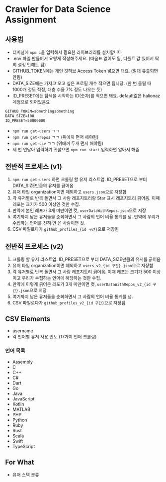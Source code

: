 # Crawler for Data Science Assignment

## 사용법

- 터미널에 `npm i`을 입력해서 필요한 라이브러리를 설치합니다
- .env 파일 만들어서 요렇게 작성해주세요. (따옴표 없어도 됨, 디폴트 값 있어서 딱히 설정 안해도 됨)
- GITHUB_TOKEN에는 개인 깃허브 Access Token 넣으면 돼요. (절대 유출되면 안됨)
- DATA_SIZE에는 가지고 오고 싶은 프로필 개수 적으면 됩니당. (한 번 돌릴 때 1000개 정도 적정, 대충 수율 7% 정도 나오는 듯)
- ID_PRESET에는 탐색을 시작하는 ID(숫자)를 적으면 돼요. default값은 halionaz 계정으로 되어있음요

```txt
GITHUB_TOKEN=somethingsomething
DATA_SIZE=100
ID_PRESET=50000000
```

- `npm run get-users` ㄱㄱ
- `npm run get-repos` ㄱㄱ (위에꺼 먼저 해야됨)
- `npm run get-csv` ㄱㄱ (위에꺼 두개 먼저 해야됨)
- 세 번 연달아 입력하기 귀찮으면 `npm run start` 입력하면 알아서 해줌

## 전반적 프로세스 (v1)

1.  `npm run get-users` 하면 크롤링 할 유저 리스트업. ID_PRESET으로 부터 DATA_SIZE만큼의 유저를 긁어옴
2.  유저 타입 organization이면 제외하고 `users.json`으로 저장함
3.  각 유저별로 반복 돌면서 그 사람 레포지토리랑 Star 표시 레포지토리 긁어옴. 이때 레포는 크기가 500 이상인 것만 수집.
4.  만약에 본인 레포가 3개 미만이면 컷, `userDataWithRepos.json`으로 저장
5.  여기까지 남은 유저들을 순회하면서 그 사람의 언어 비율 통계를 냄. 만약에 우리가 수집하는 언어를 전혀 안 쓴 사람이면 컷.
6.  CSV 파일로다가 `github_profiles_{id 구간}`으로 저장됨

## 전반적 프로세스 (v2)

1.  크롤링 할 유저 리스트업. ID_PRESET으로 부터 DATA_SIZE만큼의 유저를 긁어옴
2.  유저 타입 organization이면 제외하고 `users_v2_{id 구간}.json`으로 저장함
3.  각 유저별로 반복 돌면서 그 사람 레포지토리 긁어옴. 이때 레포는 크기가 500 이상이고 우리가 수집하는 언어에 해당하는 것만 수집.
4.  만약에 이렇게 긁어온 레포가 3개 미만이면 컷, `userDataWithRepos_v2_{id 구간}.json`으로 저장
5.  여기까지 남은 유저들을 순회하면서 그 사람의 언어 비율 통계를 냄.
6.  CSV 파일로다가 `github_profiles_v2_{id 구간}`으로 저장됨

## CSV Elements

- username
- 각 언어별 유저 사용 빈도 (17가지 언어 크롤링)

### 언어 목록

- Assembly
- C
- C++
- C#
- Dart
- Go
- Java
- JavaScript
- Kotlin
- MATLAB
- PHP
- Python
- Ruby
- Rust
- Scala
- Swift
- TypeScript

## For What

- 유저 스택 분류
